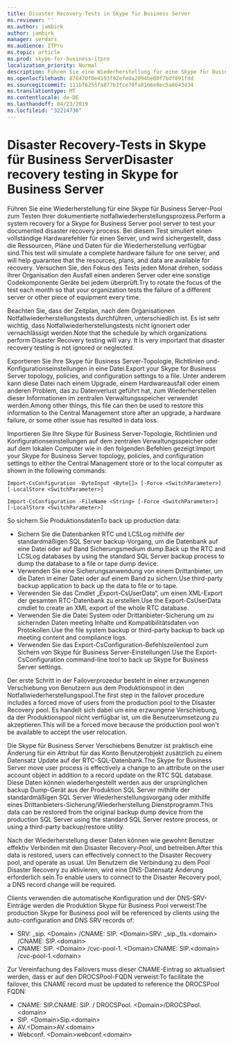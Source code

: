 ```yaml
---
title: Disaster Recovery-Tests in Skype für Business Server
ms.reviewer: ''
ms.author: jambirk
author: jambirk
manager: serdars
ms.audience: ITPro
ms.topic: article
ms.prod: skype-for-business-itpro
localization_priority: Normal
description: Führen Sie eine Wiederherstellung für eine Skype für Business Server-Pool zum Testen Ihrer dokumentierte Disaster Recovery-Prozess
ms.openlocfilehash: 876470f0e4193f02efe0a2094be80f7bdf891fdd
ms.sourcegitcommit: 111bf6255fa877b3fce70fa8166e8ec5a6643434
ms.translationtype: MT
ms.contentlocale: de-DE
ms.lasthandoff: 04/23/2019
ms.locfileid: "32214736"
---
```

# <a name="disaster-recovery-testing-in-skype-for-business-server"></a><span data-ttu-id="fa390-103">Disaster Recovery-Tests in Skype für Business Server</span><span class="sxs-lookup"><span data-stu-id="fa390-103">Disaster recovery testing in Skype for Business Server</span></span>

<span data-ttu-id="fa390-104">Führen Sie eine Wiederherstellung für eine Skype für Business Server-Pool zum Testen Ihrer dokumentierte notfallwiederherstellungsprozess.</span><span class="sxs-lookup"><span data-stu-id="fa390-104">Perform a system recovery for a Skype for Business Server pool server to test your documented disaster recovery process.</span></span> <span data-ttu-id="fa390-105">Bei diesem Test simuliert einen vollständige Hardwarefehler für einen Server, und wird sichergestellt, dass die Ressourcen, Pläne und Daten für die Wiederherstellung verfügbar sind.</span><span class="sxs-lookup"><span data-stu-id="fa390-105">This test will simulate a complete hardware failure for one server, and will help guarantee that the resources, plans, and data are available for recovery.</span></span> <span data-ttu-id="fa390-106">Versuchen Sie, den Fokus des Tests jeden Monat drehen, sodass Ihrer Organisation den Ausfall einen anderen Server oder eine sonstige Codekomponente Geräte bei jedem überprüft.</span><span class="sxs-lookup"><span data-stu-id="fa390-106">Try to rotate the focus of the test each month so that your organization tests the failure of a different server or other piece of equipment every time.</span></span> 

<span data-ttu-id="fa390-p102">Beachten Sie, dass der Zeitplan, nach dem Organisationen Notfallwiederherstellungstests durchführen, unterschiedlich ist. Es ist sehr wichtig, dass Notfallwiederherstellungstests nicht ignoriert oder vernachlässigt werden.</span><span class="sxs-lookup"><span data-stu-id="fa390-p102">Note that the schedule by which organizations perform Disaster Recovery testing will vary. It is very important that disaster recovery testing is not ignored or neglected.</span></span> 

<span data-ttu-id="fa390-109">Exportieren Sie Ihre Skype für Business Server-Topologie, Richtlinien und-Konfigurationseinstellungen in eine Datei.</span><span class="sxs-lookup"><span data-stu-id="fa390-109">Export your Skype for Business Server topology, policies, and configuration settings to a file.</span></span> <span data-ttu-id="fa390-110">Unter anderem kann diese Datei nach einem Upgrade, einem Hardwareausfall oder einem anderen Problem, das zu Datenverlust geführt hat, zum Wiederherstellen dieser Informationen im zentralen Verwaltungsspeicher verwendet werden.</span><span class="sxs-lookup"><span data-stu-id="fa390-110">Among other things, this file can then be used to restore this information to the Central Management store after an upgrade, a hardware failure, or some other issue has resulted in data loss.</span></span>

<span data-ttu-id="fa390-111">Importieren Sie Ihre Skype für Business Server-Topologie, Richtlinien und Konfigurationseinstellungen auf dem zentralen Verwaltungsspeicher oder auf dem lokalen Computer wie in den folgenden Befehlen gezeigt:</span><span class="sxs-lookup"><span data-stu-id="fa390-111">Import your Skype for Business Server topology, policies, and configuration settings to either the Central Management store or to the local computer as shown in the following commands:</span></span> 

`Import-CsConfiguration -ByteInput <Byte[]> [-Force <SwitchParameter>] [-LocalStore <SwitchParameter>]`

`Import-CsConfiguration -FileName <String> [-Force <SwitchParameter>] [-LocalStore <SwitchParameter>]` 

<span data-ttu-id="fa390-112">So sichern Sie Produktionsdaten</span><span class="sxs-lookup"><span data-stu-id="fa390-112">To back up production data:</span></span>

- <span data-ttu-id="fa390-113">Sichern Sie die Datenbanken RTC und LCSLog mithilfe der standardmäßigen SQL Server backup-Vorgang, um die Datenbank auf eine Datei oder auf Band Sicherungsmedium dump.</span><span class="sxs-lookup"><span data-stu-id="fa390-113">Back up the RTC and LCSLog databases by using the standard SQL Server backup process to dump the database to a file or tape dump device.</span></span>
- <span data-ttu-id="fa390-114">Verwenden Sie eine Sicherungsanwendung von einem Drittanbieter, um die Daten in einer Datei oder auf einem Band zu sichern.</span><span class="sxs-lookup"><span data-stu-id="fa390-114">Use third-party backup application to back up the data to file or to tape.</span></span>
- <span data-ttu-id="fa390-115">Verwenden Sie das Cmdlet „Export-CsUserData“, um einen XML-Export der gesamten RTC-Datenbank zu erstellen.</span><span class="sxs-lookup"><span data-stu-id="fa390-115">Use the Export-CsUserData cmdlet to create an XML export of the whole RTC database.</span></span>
- <span data-ttu-id="fa390-116">Verwenden Sie die Datei System oder Drittanbieter-Sicherung um zu sichernden Daten meeting Inhalte und Kompatibilitätsdaten von Protokollen.</span><span class="sxs-lookup"><span data-stu-id="fa390-116">Use the file system backup or third-party backup to back up meeting content and compliance logs.</span></span>
- <span data-ttu-id="fa390-117">Verwenden Sie das Export-CsConfiguration-Befehlszeilentool zum Sichern von Skype für Business Server-Einstellungen.</span><span class="sxs-lookup"><span data-stu-id="fa390-117">Use the Export-CsConfiguration command-line tool to back up Skype for Business Server settings.</span></span>

<span data-ttu-id="fa390-118">Der erste Schritt in der Failoverprozedur besteht in einer erzwungenen Verschiebung von Benutzern aus dem Produktionspool in den Notfallwiederherstellungspool.</span><span class="sxs-lookup"><span data-stu-id="fa390-118">The first step in the failover procedure includes a forced move of users from the production pool to the Disaster Recovery pool.</span></span> <span data-ttu-id="fa390-119">Es handelt sich dabei um eine erzwungene Verschiebung, da der Produktionspool nicht verfügbar ist, um die Benutzerumsetzung zu akzeptieren.</span><span class="sxs-lookup"><span data-stu-id="fa390-119">This will be a forced move because the production pool won't be available to accept the user relocation.</span></span>

<span data-ttu-id="fa390-120">Die Skype für Business Server Verschiebens Benutzer ist praktisch eine Änderung für ein Attribut für das Konto Benutzerobjekt zusätzlich zu einem Datensatz Update auf der RTC-SQL-Datenbank.</span><span class="sxs-lookup"><span data-stu-id="fa390-120">The Skype for Business Server move user process is effectively a change to an attribute on the user account object in addition to a record update on the RTC SQL database.</span></span> <span data-ttu-id="fa390-121">Diese Daten können wiederhergestellt werden aus der ursprünglichen backup Dump-Gerät aus der Produktion SQL Server mithilfe der standardmäßigen SQL Server Wiederherstellungsvorgang oder mithilfe eines Drittanbieters-Sicherung/Wiederherstellung Dienstprogramm.</span><span class="sxs-lookup"><span data-stu-id="fa390-121">This data can be restored from the original backup dump device from the production SQL Server using the standard SQL Server restore process, or using a third-party backup/restore utility.</span></span>

<span data-ttu-id="fa390-122">Nach der Wiederherstellung dieser Daten können wie gewohnt Benutzer effektiv Verbinden mit den Disaster Recovery-Pool, und betreiben.</span><span class="sxs-lookup"><span data-stu-id="fa390-122">After this data is restored, users can effectively connect to the Disaster Recovery pool, and operate as usual.</span></span> <span data-ttu-id="fa390-123">Um Benutzern die Verbindung zu dem Pool Disaster Recovery zu aktivieren, wird eine DNS-Datensatz Änderung erforderlich sein.</span><span class="sxs-lookup"><span data-stu-id="fa390-123">To enable users to connect to the Disaster Recovery pool, a DNS record change will be required.</span></span>

<span data-ttu-id="fa390-124">Clients verwenden die automatische Konfiguration und der DNS-SRV-Einträge werden die Produktion Skype für Business Pool verweist:</span><span class="sxs-lookup"><span data-stu-id="fa390-124">The production Skype for Business pool will be referenced by clients using the auto-configuration and DNS SRV records of:</span></span>

- <span data-ttu-id="fa390-125">SRV: _sip. \<Domain> /CNAME: SIP. \<Domain></span><span class="sxs-lookup"><span data-stu-id="fa390-125">SRV: _sip._tls.\<domain> /CNAME: SIP.\<domain></span></span>
- <span data-ttu-id="fa390-126">CNAME: SIP. \<Domain> /cvc-pool-1. \<Domain></span><span class="sxs-lookup"><span data-stu-id="fa390-126">CNAME: SIP.\<domain> /cvc-pool-1.\<domain></span></span>

<span data-ttu-id="fa390-127">Zur Vereinfachung des Failovers muss dieser CNAME-Eintrag so aktualisiert werden, dass er auf den DROCSPool-FQDN verweist:</span><span class="sxs-lookup"><span data-stu-id="fa390-127">To facilitate the failover, this CNAME record must be updated to reference the DROCSPool FQDN:</span></span>

- <span data-ttu-id="fa390-128">CNAME: SIP.<domain></span><span class="sxs-lookup"><span data-stu-id="fa390-128">CNAME: SIP.<domain></span></span> <span data-ttu-id="fa390-129">/ DROCSPool. \<Domain></span><span class="sxs-lookup"><span data-stu-id="fa390-129">/DROCSPool.\<domain></span></span>
- <span data-ttu-id="fa390-130">SIP. \<Domain></span><span class="sxs-lookup"><span data-stu-id="fa390-130">Sip.\<domain></span></span>
- <span data-ttu-id="fa390-131">AV.\<Domain></span><span class="sxs-lookup"><span data-stu-id="fa390-131">AV.\<domain></span></span>
- <span data-ttu-id="fa390-132">Webconf. \<Domain></span><span class="sxs-lookup"><span data-stu-id="fa390-132">webconf.\<domain></span></span>
